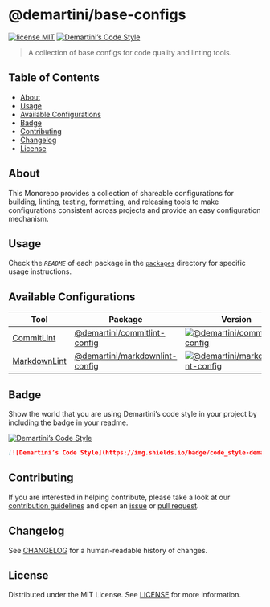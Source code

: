 # @demartini/base-configs <!-- omit in toc -->

[![license MIT][license-badge]][license-link]
[![Demartini’s Code Style][style-badge]][style-link]

> A collection of base configs for code quality and linting tools.

## Table of Contents <!-- omit in toc -->

- [About](#about)
- [Usage](#usage)
- [Available Configurations](#available-configurations)
- [Badge](#badge)
- [Contributing](#contributing)
- [Changelog](#changelog)
- [License](#license)

## About

This Monorepo provides a collection of shareable configurations for building, linting, testing, formatting, and releasing tools to make configurations consistent across projects and provide an easy configuration mechanism.

## Usage

Check the _`README`_ of each package in the [`packages`][packages-link] directory for specific usage instructions.

## Available Configurations

| Tool                          | Package                                                      | Version                                                             |
| ----------------------------- | ------------------------------------------------------------ | ------------------------------------------------------------------- |
| [CommitLint][commitlint-link] | [@demartini/commitlint-config](./packages/commitlint-config) | [![@demartini/commitlint-config][commitlint-badge]][commitlint-npm] |
| [MarkdownLint][markdownlint-link] | [@demartini/markdownlint-config](./packages/markdownlint-config) | [![@demartini/markdownlint-config][markdownlint-badge]][markdownlint-npm] |

## Badge

Show the world that you are using Demartini’s code style in your project by including the badge in your readme.

[![Demartini’s Code Style](https://img.shields.io/badge/code_style-demartini%E2%80%99s-663399.svg?labelColor=292a44&style=flat-square)](https://github.com/demartini/base-configs)

```md
[![Demartini’s Code Style](https://img.shields.io/badge/code_style-demartini%E2%80%99s-663399.svg?labelColor=292a44&style=flat-square)](https://github.com/demartini/base-configs)
```

## Contributing

If you are interested in helping contribute, please take a look at our [contribution guidelines][contributing-link] and open an [issue][issue-link] or [pull request][pull-request-link].

## Changelog

See [CHANGELOG][changelog-link] for a human-readable history of changes.

## License

Distributed under the MIT License. See [LICENSE][license-link] for more information.

[changelog-link]: ./CHANGELOG.md
[contributing-link]: https://github.com/demartini/.github/blob/main/CONTRIBUTING.md
[issue-link]: https://github.com/demartini/base-configs/issues
[license-badge]: https://img.shields.io/github/license/demartini/base-configs?style=flat-square&labelColor=292a44&color=663399
[license-link]: ./LICENSE
[packages-link]: ./packages
[pull-request-link]: https://github.com/demartini/base-configs/pulls
[style-badge]: https://img.shields.io/badge/code_style-demartini%E2%80%99s-663399.svg?labelColor=292a44&style=flat-square
[style-link]: https://github.com/demartini/base-configs

[commitlint-badge]: https://img.shields.io/npm/v/@demartini/commitlint-config?style=flat-square&labelColor=292a44&color=663399
[commitlint-link]: https://github.com/conventional-changelog/commitlint
[commitlint-npm]: https://www.npmjs.com/package/@demartini/commitlint-config

[markdownlint-badge]: https://img.shields.io/npm/v/@demartini/markdownlint-config?style=flat-square&labelColor=292a44&color=663399
[markdownlint-link]: https://github.com/DavidAnson/markdownlint
[markdownlint-npm]: https://www.npmjs.com/package/@demartini/markdownlint-config
